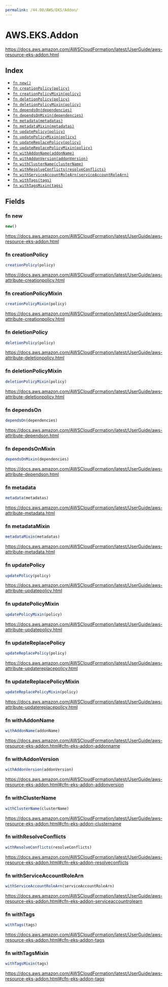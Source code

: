 ```yaml
---
permalink: /44.00/AWS/EKS/Addon/
---
```


# AWS.EKS.Addon

https://docs.aws.amazon.com/AWSCloudFormation/latest/UserGuide/aws-resource-eks-addon.html

## Index

* [`fn new()`](#fn-new)
* [`fn creationPolicy(policy)`](#fn-creationpolicy)
* [`fn creationPolicyMixin(policy)`](#fn-creationpolicymixin)
* [`fn deletionPolicy(policy)`](#fn-deletionpolicy)
* [`fn deletionPolicyMixin(policy)`](#fn-deletionpolicymixin)
* [`fn dependsOn(dependencies)`](#fn-dependson)
* [`fn dependsOnMixin(dependencies)`](#fn-dependsonmixin)
* [`fn metadata(metadatas)`](#fn-metadata)
* [`fn metadataMixin(metadatas)`](#fn-metadatamixin)
* [`fn updatePolicy(policy)`](#fn-updatepolicy)
* [`fn updatePolicyMixin(policy)`](#fn-updatepolicymixin)
* [`fn updateReplacePolicy(policy)`](#fn-updatereplacepolicy)
* [`fn updateReplacePolicyMixin(policy)`](#fn-updatereplacepolicymixin)
* [`fn withAddonName(addonName)`](#fn-withaddonname)
* [`fn withAddonVersion(addonVersion)`](#fn-withaddonversion)
* [`fn withClusterName(clusterName)`](#fn-withclustername)
* [`fn withResolveConflicts(resolveConflicts)`](#fn-withresolveconflicts)
* [`fn withServiceAccountRoleArn(serviceAccountRoleArn)`](#fn-withserviceaccountrolearn)
* [`fn withTags(tags)`](#fn-withtags)
* [`fn withTagsMixin(tags)`](#fn-withtagsmixin)

## Fields

### fn new

```ts
new()
```

https://docs.aws.amazon.com/AWSCloudFormation/latest/UserGuide/aws-resource-eks-addon.html

### fn creationPolicy

```ts
creationPolicy(policy)
```

https://docs.aws.amazon.com/AWSCloudFormation/latest/UserGuide/aws-attribute-creationpolicy.html

### fn creationPolicyMixin

```ts
creationPolicyMixin(policy)
```

https://docs.aws.amazon.com/AWSCloudFormation/latest/UserGuide/aws-attribute-creationpolicy.html

### fn deletionPolicy

```ts
deletionPolicy(policy)
```

https://docs.aws.amazon.com/AWSCloudFormation/latest/UserGuide/aws-attribute-deletionpolicy.html

### fn deletionPolicyMixin

```ts
deletionPolicyMixin(policy)
```

https://docs.aws.amazon.com/AWSCloudFormation/latest/UserGuide/aws-attribute-deletionpolicy.html

### fn dependsOn

```ts
dependsOn(dependencies)
```

https://docs.aws.amazon.com/AWSCloudFormation/latest/UserGuide/aws-attribute-dependson.html

### fn dependsOnMixin

```ts
dependsOnMixin(dependencies)
```

https://docs.aws.amazon.com/AWSCloudFormation/latest/UserGuide/aws-attribute-dependson.html

### fn metadata

```ts
metadata(metadatas)
```

https://docs.aws.amazon.com/AWSCloudFormation/latest/UserGuide/aws-attribute-metadata.html

### fn metadataMixin

```ts
metadataMixin(metadatas)
```

https://docs.aws.amazon.com/AWSCloudFormation/latest/UserGuide/aws-attribute-metadata.html

### fn updatePolicy

```ts
updatePolicy(policy)
```

https://docs.aws.amazon.com/AWSCloudFormation/latest/UserGuide/aws-attribute-updatepolicy.html

### fn updatePolicyMixin

```ts
updatePolicyMixin(policy)
```

https://docs.aws.amazon.com/AWSCloudFormation/latest/UserGuide/aws-attribute-updatepolicy.html

### fn updateReplacePolicy

```ts
updateReplacePolicy(policy)
```

https://docs.aws.amazon.com/AWSCloudFormation/latest/UserGuide/aws-attribute-updatereplacepolicy.html

### fn updateReplacePolicyMixin

```ts
updateReplacePolicyMixin(policy)
```

https://docs.aws.amazon.com/AWSCloudFormation/latest/UserGuide/aws-attribute-updatereplacepolicy.html

### fn withAddonName

```ts
withAddonName(addonName)
```

https://docs.aws.amazon.com/AWSCloudFormation/latest/UserGuide/aws-resource-eks-addon.html#cfn-eks-addon-addonname

### fn withAddonVersion

```ts
withAddonVersion(addonVersion)
```

https://docs.aws.amazon.com/AWSCloudFormation/latest/UserGuide/aws-resource-eks-addon.html#cfn-eks-addon-addonversion

### fn withClusterName

```ts
withClusterName(clusterName)
```

https://docs.aws.amazon.com/AWSCloudFormation/latest/UserGuide/aws-resource-eks-addon.html#cfn-eks-addon-clustername

### fn withResolveConflicts

```ts
withResolveConflicts(resolveConflicts)
```

https://docs.aws.amazon.com/AWSCloudFormation/latest/UserGuide/aws-resource-eks-addon.html#cfn-eks-addon-resolveconflicts

### fn withServiceAccountRoleArn

```ts
withServiceAccountRoleArn(serviceAccountRoleArn)
```

https://docs.aws.amazon.com/AWSCloudFormation/latest/UserGuide/aws-resource-eks-addon.html#cfn-eks-addon-serviceaccountrolearn

### fn withTags

```ts
withTags(tags)
```

https://docs.aws.amazon.com/AWSCloudFormation/latest/UserGuide/aws-resource-eks-addon.html#cfn-eks-addon-tags

### fn withTagsMixin

```ts
withTagsMixin(tags)
```

https://docs.aws.amazon.com/AWSCloudFormation/latest/UserGuide/aws-resource-eks-addon.html#cfn-eks-addon-tags